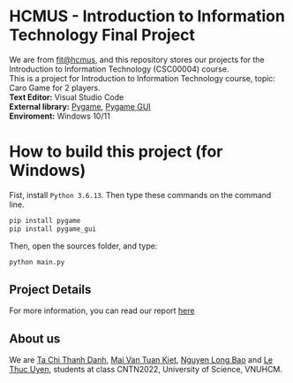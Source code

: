 # HCMUS - Introduction to Information Technology Final Project
We are from [fit@hcmus](https://www.fit.hcmus.edu.vn/vn/), and this repository stores our projects for the Introduction to Information Technology (CSC00004) course.  
This is a project for Introduction to Information Technology course, topic: Caro Game for 2 players.  
**Text Editor:** Visual Studio Code  
**External library:** [Pygame](https://github.com/pygame/pygame), [Pygame GUI](https://github.com/MyreMylar/pygame_gui)<br />
**Enviroment:** Windows 10/11
# How to build this project (for Windows)
Fist, install `Python 3.6.13`. Then type these commands on the command line.
```bash
pip install pygame
pip install pygame_gui
```
Then, open the sources folder, and type:  
```bash
python main.py
```
## Project Details
For more information, you can read our report [here](https://github.com/tachithanhdanh/Caro-Game/blob/main/report/report.pdf)
## About us
We are [Ta Chi Thanh Danh](https://github.com/tachithanhdanh), [Mai Van Tuan Kiet](https://github.com/allforest01), [Nguyen Long Bao](https://github.com/LongBaoCoder02) and [Le Thuc Uyen](https://github.com/thucuyenyah), students at class CNTN2022, University of Science, VNUHCM.
